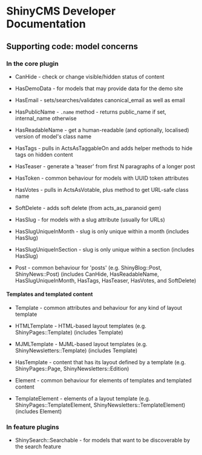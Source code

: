 # ShinyCMS Developer Documentation

## Supporting code: model concerns

### In the core plugin

* CanHide         - check or change visible/hidden status of content
* HasDemoData     - for models that may provide data for the demo site
* HasEmail        - sets/searches/validates canonical_email as well as email
* HasPublicName   - `.name` method - returns public_name if set, internal_name otherwise
* HasReadableName - get a human-readable (and optionally, localised) version of model's class name
* HasTags         - pulls in ActsAsTaggableOn and adds helper methods to hide tags on hidden content
* HasTeaser       - generate a 'teaser' from first N paragraphs of a longer post
* HasToken        - common behaviour for models with UUID token attributes
* HasVotes        - pulls in ActsAsVotable, plus method to get URL-safe class name
* SoftDelete      - adds soft delete (from acts_as_paranoid gem)

* HasSlug                - for models with a slug attribute (usually for URLs)
* HasSlugUniqueInMonth   - slug is only unique within a month (includes HasSlug)
* HasSlugUniqueInSection - slug is only unique within a section (includes HasSlug)

* Post            - common behaviour for 'posts' (e.g. ShinyBlog::Post, ShinyNews::Post) (includes CanHide, HasReadableName, HasSlugUniqueInMonth, HasTags, HasTeaser, HasVotes, and SoftDelete)

#### Templates and templated content

* Template        - common attributes and behaviour for any kind of layout template
* HTMLTemplate    - HTML-based layout templates (e.g. ShinyPages::Template) (includes Template)
* MJMLTemplate    - MJML-based layout templates (e.g. ShinyNewsletters::Template) (includes Template)

* HasTemplate     - content that has its layout defined by a template (e.g. ShinyPages::Page, ShinyNewsletters::Edition)

* Element         - common behaviour for elements of templates and templated content
* TemplateElement - elements of a layout template (e.g. ShinyPages::TemplateElement, ShinyNewsletters::TemplateElement) (includes Element)


### In feature plugins

* ShinySearch::Searchable - for models that want to be discoverable by the search feature
